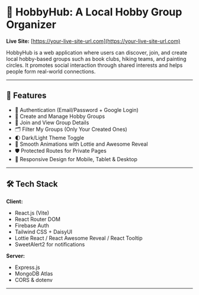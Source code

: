 # 🎯 HobbyHub: A Local Hobby Group Organizer

**Live Site:** [https://your-live-site-url.com](https://your-live-site-url.com)

HobbyHub is a web application where users can discover, join, and create local hobby-based groups such as book clubs, hiking teams, and painting circles. It promotes social interaction through shared interests and helps people form real-world connections.

---

## 🚀 Features

- 🔐 Authentication (Email/Password + Google Login)
- 📆 Create and Manage Hobby Groups
- 👥 Join and View Group Details
- 🗂️ Filter My Groups (Only Your Created Ones)
- 🌓 Dark/Light Theme Toggle
- 🧩 Smooth Animations with Lottie and Awesome Reveal
- 🛡️ Protected Routes for Private Pages
- 📱 Responsive Design for Mobile, Tablet & Desktop

---

## 🛠️ Tech Stack

**Client:**

- React.js (Vite)
- React Router DOM
- Firebase Auth
- Tailwind CSS + DaisyUI
- Lottie React / React Awesome Reveal / React Tooltip
- SweetAlert2 for notifications

**Server:**

- Express.js
- MongoDB Atlas
- CORS & dotenv

---

